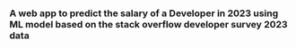 <h3><b></b>A web app to predict the salary of a Developer in 2023 using ML model based on the stack overflow developer survey 2023 data</b></h3>
